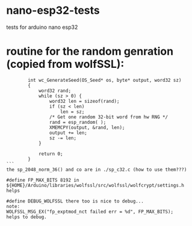 # nano-esp32-tests
tests for arduino nano esp32

# routine for the random genration (copied from wolfSSL):
````
        int wc_GenerateSeed(OS_Seed* os, byte* output, word32 sz)
        {
            word32 rand;
            while (sz > 0) {
                word32 len = sizeof(rand);
                if (sz < len)
                    len = sz;
                /* Get one random 32-bit word from hw RNG */
                rand = esp_random( );
                XMEMCPY(output, &rand, len);
                output += len;
                sz -= len;
            }

            return 0;
        }
```
the sp_2048_norm_36() and co are in ./sp_c32.c (how to use them???)

#define FP_MAX_BITS 8192 in ${HOME}/Arduino/libraries/wolfssl/src/wolfssl/wolfcrypt/settings.h helps

#define DEBUG_WOLFSSL there too is nice to debug...
note:
WOLFSSL_MSG_EX("fp_exptmod_nct failed err = %d", FP_MAX_BITS);
helps to debug.

